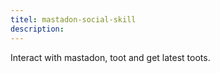 ```yaml
---
titel: mastadon-social-skill
description: 
---
```

Interact with mastadon, toot and get latest toots.
